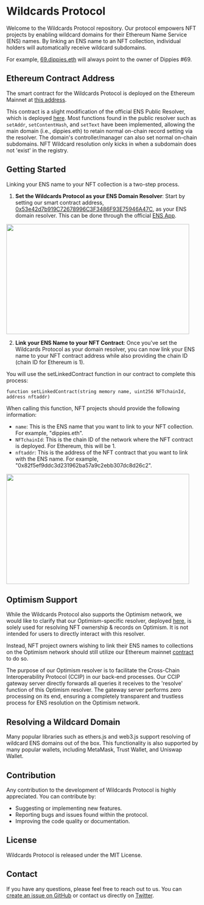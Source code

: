 # Wildcards Protocol

Welcome to the Wildcards Protocol repository. Our protocol empowers NFT projects by enabling wildcard domains for their Ethereum Name Service (ENS) names. By linking an ENS name to an NFT collection, individual holders will automatically receive wildcard subdomains. 

For example, [69.dippies.eth](https://app.ens.domains/69.dippies.eth) will always point to the owner of Dippies #69.

## Ethereum Contract Address

The smart contract for the Wildcards Protocol is deployed on the Ethereum Mainnet at [this address](https://etherscan.io/address/0x53e42d7b919C72678996C3F3486F93E75946A47C#code).

This contract is a slight modification of the official ENS Public Resolver, which is deployed [here](https://etherscan.io/address/0x4976fb03C32e5B8cfe2b6cCB31c09Ba78EBaBa41#code). Most functions found in the public resolver such as `setAddr`, `setContentHash`, and `setText` have been implemented, allowing the main domain (i.e., dippies.eth) to retain normal on-chain record setting via the resolver. The domain's controller/manager can also set normal on-chain subdomains. NFT Wildcard resolution only kicks in when a subdomain does not 'exist' in the registry.

## Getting Started

Linking your ENS name to your NFT collection is a two-step process.

1. **Set the Wildcards Protocol as your ENS Domain Resolver**: Start by setting our smart contract address, [0x53e42d7b919C72678996C3F3486F93E75946A47C](https://etherscan.io/address/0x53e42d7b919C72678996C3F3486F93E75946A47C#code), as your ENS domain resolver. This can be done through the official [ENS App](https://app.ens.domains/).

<img src="https://gcdnb.pbrd.co/images/hSTSIOuRu7bE.png?o=1" width="480" height="289">

2. **Link your ENS Name to your NFT Contract**: Once you've set the Wildcards Protocol as your domain resolver, you can now link your ENS name to your NFT contract address while also providing the chain ID (chain ID for Ethereum is 1).

You will use the setLinkedContract function in our contract to complete this process:

```solidity
function setLinkedContract(string memory name, uint256 NFTchainId, address nftaddr)
```

When calling this function, NFT projects should provide the following information:

- `name`: This is the ENS name that you want to link to your NFT collection. For example, "dippies.eth".
- `NFTchainId`: This is the chain ID of the network where the NFT contract is deployed. For Ethereum, this will be 1.
- `nftaddr`: This is the address of the NFT contract that you want to link with the ENS name. For example, "0x82f5ef9ddc3d231962ba57a9c2ebb307dc8d26c2".

<img src="https://i.ibb.co/T8xbj4Q/Screen-Shot-2023-06-08-at-3-02-17-PM.png" width="480" height="289">




## Optimism Support
While the Wildcards Protocol also supports the Optimism network, we would like to clarify that our Optimism-specific resolver, deployed [here](https://optimistic.etherscan.io/address/0xf12ca7007d5258a5d98c5da6437674ca704a2561#code), is solely used for resolving NFT ownership & records on Optimism. It is not intended for users to directly interact with this resolver.

Instead, NFT project owners wishing to link their ENS names to collections on the Optimism network should still utilize our Ethereum mainnet [contract](https://etherscan.io/address/0x53e42d7b919C72678996C3F3486F93E75946A47C#code) to do so.

The purpose of our Optimism resolver is to facilitate the Cross-Chain Interoperability Protocol (CCIP) in our back-end processes. Our CCIP gateway server directly forwards all queries it receives to the 'resolve' function of this Optimism resolver. The gateway server performs zero processing on its end, ensuring a completely transparent and trustless process for ENS resolution on the Optimism network.


## Resolving a Wildcard Domain

Many popular libraries such as ethers.js and web3.js support resolving of wildcard ENS domains out of the box. This functionality is also supported by many popular wallets, including MetaMask, Trust Wallet, and Uniswap Wallet.

## Contribution

Any contribution to the development of Wildcards Protocol is highly appreciated. You can contribute by:

- Suggesting or implementing new features.
- Reporting bugs and issues found within the protocol.
- Improving the code quality or documentation.


## License

Wildcards Protocol is released under the MIT License.

## Contact

If you have any questions, please feel free to reach out to us. You can [create an issue on GitHub](https://github.com/Wildcards-Protocol/Ethereum/issues) or contact us directly on [Twitter](https://twitter.com/wildcardswtf).
